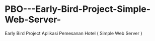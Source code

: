 # PBO---Early-Bird-Project-Simple-Web-Server-
Early Bird Project Aplikasi Pemesanan Hotel ( Simple Web Server ) 
